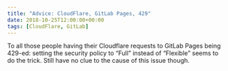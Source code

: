 ```yaml
---
title: "Advice: CloudFlare, GitLab Pages, 429"
date: 2018-10-25T12:00:00+00:00
tags: [CloudFlare, GitLab]
---
```


To all those people having their Cloudflare requests to GitLab Pages being
429-ed: setting the security policy to “Full” instead of “Flexible” seems to do
the trick. Still have no clue to the cause of this issue though.

